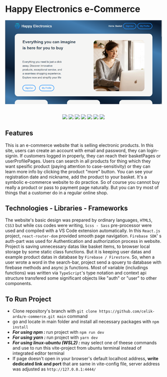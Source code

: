 # Happy Electronics e-Commerce 
<img src='./public/project_pic.png' alt='readme_photo' />

<p style='text-align:center; margin-top:30px; margin-bottom:0px;'>
  <img src="https://img.icons8.com/office/60/000000/react.png">
  <img src="https://img.icons8.com/fluency/60/typescript--v1.png">
  <img src="https://img.icons8.com/color/60/000000/firebase.png">
  <img src="https://img.icons8.com/color/60/000000/sass.png">
  <img src="https://img.icons8.com/color/60/000000/javascript--v1.png">
  <img src="https://img.icons8.com/color/60/000000/html-5--v1.png"> 
  <img src="https://img.icons8.com/color/60/000000/css3.png"></p>

## Features

This is an e-commerce website that is selling electronic products. In this site, users can create an account with email and password, they can login-signin. If customers logged in properly, they can reach their basketPages or userProfilePages. Users  can search in all products for thing which they want spesific product (paying attention to case-sensitivity) or they can learn more info by clicking the product "more" button. You can see your registration date and nickname, add the product to your basket. It's a symbolic e-commerce website to do practice. So of course you cannot buy really a product or pass to payment page naturally. But you can try most of things that a customer do in a regular online shop.

## Technologies - Libraries - Frameworks
The website's basic design was prepared by ordinary languages, `HTML5`, `CSS3` but while css codes were writing, `Scss - Sass` pre-processor were used and compiled with a VS Code extension automatically. In this `React.js` project, `react-router-dom` provided smooth page navigation. `Firebase SDK`' s auth-part was used for Authentication and authorization process in website. Project is saving unnecessary datas like basket items, to browser local storage by some static class functions. But it is keeping user datas and example product datas  in database by `Firebase / Firestore`. So, when a user wrote a word in the search-bar, project send a qouery to database with firebase methods and async js functions. Most of variable (includings functions) was written via `TypeScript`'s type notation and context api structure transfered some significant objects like "auth" or "user" to other components.

## To Run Project
* Clone repository's branch with `git clone https://github.com/celik-arda/e-commerce.git main` command
* go and locate in main folder and install all necessary packages with `npm install`
* <i><b>For using npm : </b></i>run project with `npm run dev`
* <i><b>For using yarn : </b></i>run project with `yarn dev`
* <i><b>For using linux-ubuntu (WSL2) : </b></i> may select one of theese commands and use to run this vite-project from ubuntu terminal instead of integrated editor terminal
* If page doesn't open in your browser's default localhost address, <b>write dedicated link and port</b> that are same in vite-config file, server address was adjusted as `http://127.0.0.1:4444/`